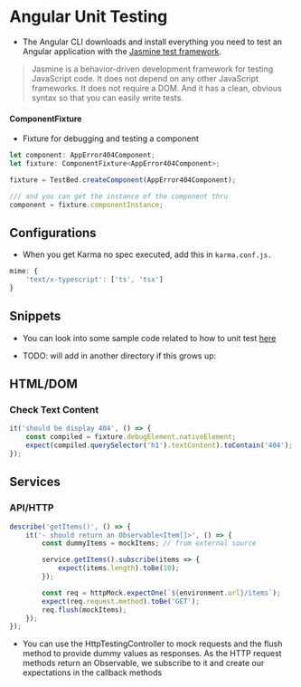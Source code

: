 # Angular Unit Testing
- The Angular CLI downloads and install everything you need to test an Angular application with the [Jasmine test framework](https://jasmine.github.io/).

> Jasmine is a behavior-driven development framework for testing JavaScript code. It does not depend on any other JavaScript frameworks. It does not require a DOM. And it has a clean, obvious syntax so that you can easily write tests.

#### ComponentFixture
- Fixture for debugging and testing a component
```js
let component: AppError404Component;
let fixture: ComponentFixture<AppError404Component>;

fixture = TestBed.createComponent(AppError404Component);

/// and you can get the instance of the component thru
component = fixture.componentInstance;
```


## Configurations

- When you get Karma no spec executed, add this in ```karma.conf.js.```
```ts
mime: {
    'text/x-typescript': ['ts', 'tsx']
}
```

## Snippets
- You can look into some sample code related to how to unit test [here](https://angular.io/guide/testing)

- TODO: will add in another directory if this grows up:

## HTML/DOM
### Check Text Content
```js
it('should be display 404', () => {
    const compiled = fixture.debugElement.nativeElement;
    expect(compiled.querySelector('h1').textContent).toContain('404');
});
```

## Services

### API/HTTP
```js
describe('getItems()', () => {
    it('- should return an Observable<Item[]>', () => {
        const dummyItems = mockItems; // from external source

        service.getItems().subscribe(items => {
            expect(items.length).toBe(10);
        });

        const req = httpMock.expectOne(`${environment.url}/items`);
        expect(req.request.method).toBe('GET');
        req.flush(mockItems);
    });
});
```
- You can use the HttpTestingController to mock requests and the flush method to provide dummy values as responses. As the HTTP request methods return an Observable, we subscribe to it and create our expectations in the callback methods